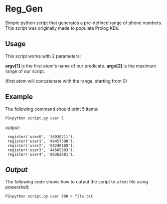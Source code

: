 
# Reg_Gen
Simple python script that generates a pre-defined range of phone numbers.
This script was originally made to populate Prolog KBs. <br>

## **Usage**

This script works with 2 parameters:

**argv[1]** is the first atom's name of our predicate.
**argv[2]** is the maximum range of our script.

(first atom will concatenate with the range, starting from 0)
## **Example**
The following command should print 5 items:

    PS>python script.py user 5

*output:*
   

     register('user0', '36930211').
     register('user1', '49457398').
     register('user2', '68248168').
     register('user3', '44565303').
     register('user4', '80362601').


## *Output*
The following code shows how to output the script to a text file using powershell:

`PS>python script.py user 500 > file.txt`
